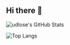 ## Hi there 👋

![udlose's GitHub Stats](https://github-readme-stats.vercel.app/api?username=udlose&show_icons=true&theme=default)

![Top Langs](https://github-readme-stats.vercel.app/api/top-langs/?username=udlose&layout=compact)

<!--
**udlose/udlose** is a ✨ _special_ ✨ repository because its `README.md` (this file) appears on your GitHub profile.

Here are some ideas to get you started:

- 🔭 I’m currently working on ...
- 🌱 I’m currently learning ...
- 👯 I’m looking to collaborate on ...
- 🤔 I’m looking for help with ...
- 💬 Ask me about ...
- 📫 How to reach me: ...
- 😄 Pronouns: ...
- ⚡ Fun fact: ...
-->
